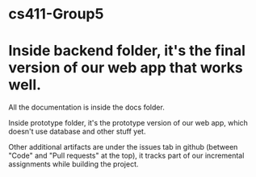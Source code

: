 # cs411-Group5

# Inside backend folder, it's the final version of our web app that works well.

All the documentation is inside the docs folder.

Inside prototype folder, it's the prototype version of our web app, which doesn't use database and other stuff yet.

Other additional artifacts are under the issues tab in github (between "Code" and "Pull requests" at the top), it tracks part of our incremental assignments while building the project.
